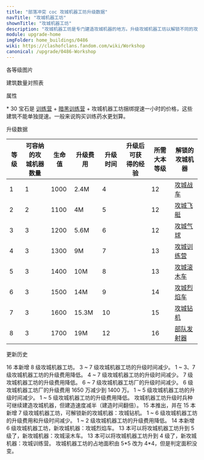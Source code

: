 ```yaml
---
title: "部落冲突 coc 攻城机器工坊升级数据"
navTitle: "攻城机器工坊"
shownTitle: "攻城机器工坊"
description: "攻城机器工坊是专门建造攻城机器的地方。升级攻城机器工坊以解锁不同的攻城机器！"
module: upgrade-home
imgFolder: home_buildings/0486
wiki: https://clashofclans.fandom.com/wiki/Workshop
canonical: /upgrade/0486-Workshop
---
```


<UnitInfo :folder="$frontmatter.imgFolder" imgSrc="Workshop7.png" :imgAlt="$frontmatter.navTitle" :description="$frontmatter.description" :isSmallImg="true" />

<SmallTitle>各等级图片</SmallTitle>

<Panel>
    <UnitImgGroup :folder="$frontmatter.imgFolder">
        <UnitImg imgTitle="1 级" imgSrc="Workshop1.png" />
        <UnitImg imgTitle="2 级" imgSrc="Workshop2.png" />
        <UnitImg imgTitle="3 级" imgSrc="Workshop3.png" />
        <UnitImg imgTitle="4 级" imgSrc="Workshop4.png" />
        <UnitImg imgTitle="5 级" imgSrc="Workshop5.png" />
        <UnitImg imgTitle="6 级" imgSrc="Workshop6.png" />
        <UnitImg imgTitle="7 级" imgSrc="Workshop7.png" />
    </UnitImgGroup>
</Panel>

<SmallTitle>建筑数量对照表</SmallTitle>

<BuildingNum>
    <BuildingNumRow title="大本等级" num="1 - 11, 12 - 17" />
    <BuildingNumRow title="建筑数量" num="     0,       1" />
</BuildingNum>

<SmallTitle>属性</SmallTitle>

<UnitProperties>
    <UnitProperty pKey="占地面积" pValue="4×4" />
    <UnitProperty pKey="判定面积" pValue="4×4" :isJudgeSquare="true" />
    <UnitProperty pKey="提速所需宝石数" pValue="30<sup>*</sup>" />
</UnitProperties>

\* 30 宝石是 [训练营](/upgrade/0481-Barracks) + [暗黑训练营](/upgrade/0482-Dark-Barracks) + 攻城机器工坊捆绑提速一小时的价格，这些建筑不能单独提速。一般来说购买训练药水更划算。

<SmallTitle>升级数据</SmallTitle>

<script setup>
const tableExtraInfo = [
    {
        "column": 3,
        "type": "cost",
        "gpClass": "building",
        "icon": "Elixir"
    },
    {
        "column": 4,
        "type": "time",
        "gpClass": "building"
    },
    {
        "column": 5,
        "type": "exp",
        "icon": "Exp"
    }
];
</script>

<UnitTable :tableExtraInfo="tableExtraInfo">

| 等级 |可容纳的攻<br>城机器数量| 生命值 | 升级费用 | 升级时间 |升级后可获<br>得的经验|所需<br>大本等级|解锁的<br>攻城机器|
| ---- |          ---         |   --- |    ---   |   ---   |         ---        |       ---     |        ----     |
|   1  |           1          |  1000 |   2.4M   |    4    |                    |       12      |<a href="/upgrade/0240-Wall-Wrecker">攻城战车</a>|
|   2  |           2          |  1100 |     4M   |    5    |                    |       12      |<a href="/upgrade/0241-Battle-Blimp">攻城飞艇</a>|
|   3  |           3          |  1200 |   5.6M   |    6    |                    |       12      |<a href="/upgrade/0242-Stone-Slammer">攻城气球</a>|
|   4  |           3          |  1300 |     9M   |    7    |                    |       13      |<a href="/upgrade/0243-Siege-Barracks">攻城训练营</a>|
|   5  |           3          |  1400 |    10M   |    8    |                    |       13      |<a href="/upgrade/0244-Log-Launcher">攻城滚木车</a>|
|   6  |           3          |  1500 |    14M   |    9    |                    |       14      |<a href="/upgrade/0245-Flame-Flinger">攻城烈焰车</a>|
|   7  |           3          |  1600 |  15.3M   |   10    |                    |       15      |<a href="/upgrade/0246-Battle-Drill">攻城钻机</a>|
|   8  |           3          |  1700 |    19M   |   12    |                    |       16      |<a href="/upgrade/0247-Troop-Launcher">部队发射器</a>|
</UnitTable>

<SmallTitle>更新历史</SmallTitle>

<Timeline>
    <TimelineItem date="2025/02/10">  
        <TimelineRow>16 本新增 8 级攻城机器工坊。</TimelineRow>
    </TimelineItem>
    <TimelineItem date="2024/11/25">  
        <TimelineRow>3 ~ 7 级攻城机器工坊的升级时间减少。</TimelineRow>
        <TimelineRow>1 ~ 3、7 级攻城机器工坊的升级费用降低。</TimelineRow>
    </TimelineItem>
    <TimelineItem date="2024/06/18">
        <TimelineRow>4 ~ 7 级攻城机器工坊的升级时间减少。</TimelineRow>
        <TimelineRow>7 级攻城机器工坊的升级费用降低。</TimelineRow>
    </TimelineItem>
    <TimelineItem date="2023/12/12">
        <TimelineRow>6 ~ 7 级攻城机器工坊厂的升级时间减少。</TimelineRow>
        <TimelineRow>6 级攻城机器工坊厂的升级费用 1650 万减少到 1400 万。</TimelineRow>
    </TimelineItem>
    <TimelineItem date="2023/06/12">
        <TimelineRow>1 ~ 5 级攻城机器工坊的升级时间减少。</TimelineRow>
        <TimelineRow>1 ~ 5 级攻城机器工坊的升级费用降低。</TimelineRow>
    </TimelineItem>
    <TimelineItem date="2022/10/10">
        <TimelineRow>攻城机器工坊升级时兵种可继续建造攻城机器，但建造速度减半（建造时间翻倍）。</TimelineRow>
        <TimelineRow>15 本推出，并在 15 本新增 7 级攻城机器工坊，可解锁新的攻城机器：攻城钻机。</TimelineRow>
        <TimelineRow>1 ~ 6 级攻城机器工坊的升级费用和升级时间减少。</TimelineRow>
    </TimelineItem>
    <TimelineItem date="2021/12/09">
        <TimelineRow>1 ~ 2 级攻城机器工坊的升级费用降低。</TimelineRow>
        <TimelineRow>14 本新增 6 级攻城机器工坊，新攻城机器：攻城烈焰车。</TimelineRow>
    </TimelineItem>
    <TimelineItem date="2020/12/07">
        <TimelineRow>13 本可以将攻城机器工坊升到 5 级了，新攻城机器：攻城滚木车。</TimelineRow>
    </TimelineItem> 
        <TimelineItem date="2019/04/02">
        <TimelineRow>13 本可以将攻城机器工坊升到 4 级了，新攻城机器：攻城训练营。</TimelineRow>
        <TimelineRow>攻城机器工坊的占地面积由 5*5 改为 4*4，但是判定面积没变。</TimelineRow>
    </TimelineItem>    
    <TimelineItem :historyBottom="true" />
</Timeline>